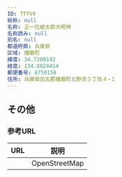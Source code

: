 ```yaml
---
ID: TTYV4
総称: null
名称: 正一位姫太郎大明神
名称読み: null
別名: null
都道府県: 兵庫県
区域: 播磨町
緯度: 34.7209142
経度: 134.8824414
郵便番号: 6750158
住所: 兵庫県加古郡播磨町北野添３丁目４−１
---
```


## その他

### 参考URL

| URL | 説明          |
| --- | ------------- |
|     | OpenStreetMap |

